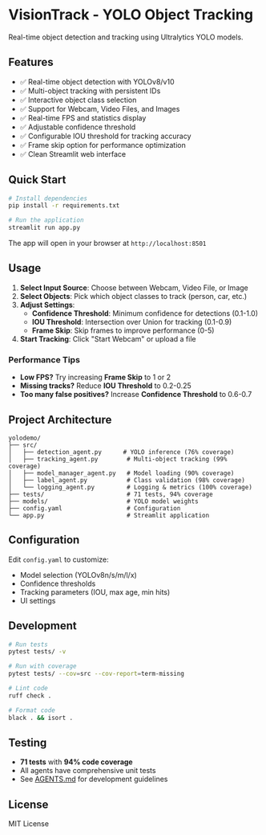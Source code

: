 # VisionTrack - YOLO Object Tracking

Real-time object detection and tracking using Ultralytics YOLO models.

## Features

- ✅ Real-time object detection with YOLOv8/v10
- ✅ Multi-object tracking with persistent IDs
- ✅ Interactive object class selection
- ✅ Support for Webcam, Video Files, and Images
- ✅ Real-time FPS and statistics display
- ✅ Adjustable confidence threshold
- ✅ Configurable IOU threshold for tracking accuracy
- ✅ Frame skip option for performance optimization
- ✅ Clean Streamlit web interface

## Quick Start

```bash
# Install dependencies
pip install -r requirements.txt

# Run the application
streamlit run app.py
```

The app will open in your browser at `http://localhost:8501`

## Usage

1. **Select Input Source**: Choose between Webcam, Video File, or Image
2. **Select Objects**: Pick which object classes to track (person, car, etc.)
3. **Adjust Settings**: 
   - **Confidence Threshold**: Minimum confidence for detections (0.1-1.0)
   - **IOU Threshold**: Intersection over Union for tracking (0.1-0.9)
   - **Frame Skip**: Skip frames to improve performance (0-5)
4. **Start Tracking**: Click "Start Webcam" or upload a file

### Performance Tips

- **Low FPS?** Try increasing **Frame Skip** to 1 or 2
- **Missing tracks?** Reduce **IOU Threshold** to 0.2-0.25
- **Too many false positives?** Increase **Confidence Threshold** to 0.6-0.7

## Project Architecture

```
yolodemo/
├── src/
│   ├── detection_agent.py      # YOLO inference (76% coverage)
│   ├── tracking_agent.py        # Multi-object tracking (99% coverage)
│   ├── model_manager_agent.py   # Model loading (90% coverage)
│   ├── label_agent.py           # Class validation (98% coverage)
│   └── logging_agent.py         # Logging & metrics (100% coverage)
├── tests/                       # 71 tests, 94% coverage
├── models/                      # YOLO model weights
├── config.yaml                  # Configuration
└── app.py                       # Streamlit application
```

## Configuration

Edit `config.yaml` to customize:
- Model selection (YOLOv8n/s/m/l/x)
- Confidence thresholds
- Tracking parameters (IOU, max age, min hits)
- UI settings

## Development

```bash
# Run tests
pytest tests/ -v

# Run with coverage
pytest tests/ --cov=src --cov-report=term-missing

# Lint code
ruff check .

# Format code
black . && isort .
```

## Testing

- **71 tests** with **94% code coverage**
- All agents have comprehensive unit tests
- See [AGENTS.md](AGENTS.md) for development guidelines

## License

MIT License

